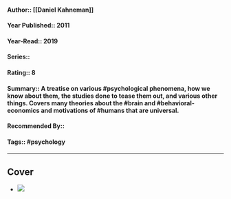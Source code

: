 #### Author:: [[Daniel Kahneman]]
#### Year Published:: 2011
#### Year-Read:: 2019
#### Series::
#### Rating:: 8
#### Summary:: A treatise on various #psychological phenomena, how we know about them, the studies done to tease them out, and various other things.  Covers many theories about the #brain and #behavioral-economics and motivations of #humans that are universal.
#### Recommended By::
#### Tags:: #psychology 

---
## Cover
- ![](https://m.media-amazon.com/images/I/41shZGS-G+L.jpg)